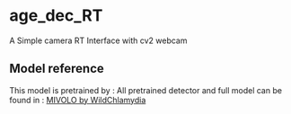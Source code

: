 # age_dec_RT
A Simple camera RT Interface with cv2 webcam


## Model reference

This model is pretrained by : 
All pretrained detector and full model  can be found in :
[MIVOLO by WildChlamydia](https://github.com/wildchlamydia/mivolo) 
